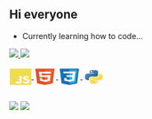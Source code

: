 ## Hi everyone
- Currently learning how to code...
<div>
  <a href="https://github.com/Alicelspires">
  <img height="180cm" src="https://github-readme-stats.vercel.app/api?username=Alicelspires&show_icons=true&bg_color=00000000&include_all_commits=true">
  <!--<img height="180cm" src="https://github-readme-stats.vercel.app/api?username=Alicelspires&show_icons=true&theme=blue_navy&include_all_commits=true">-->
  <img height="180cm" src="https://github-readme-stats.vercel.app/api/top-langs/?username=Alicelspires&layout=compact&langs_count16&bg_color=00000000">
</div>
<div style="display: inline_block"><br>
  <img align="center" alt="Alice-Js" height="30" width="40" src="https://raw.githubusercontent.com/devicons/devicon/master/icons/javascript/javascript-plain.svg">
  <img align="center" alt="Alice-HTML" height="30" width="40" src="https://raw.githubusercontent.com/devicons/devicon/master/icons/html5/html5-original.svg">
  <img align="center" alt="Alice-CSS" height="30" width="40" src="https://raw.githubusercontent.com/devicons/devicon/master/icons/css3/css3-original.svg">
  <img align="center" alt="Alice-Python" height="30" width="40" src="https://raw.githubusercontent.com/devicons/devicon/master/icons/python/python-original.svg">
</div>

##
<div>
  <a href = "mailto:alicelspires@gmail.com"><img src="https://img.shields.io/badge/-Gmail-%23333?style=for-the-badge&logo=gmail&logoColor=white" target="_blank"></a>
  <a href="https://www.linkedin.com/in/alice-silva-7596b92a3/" target="_blank"><img src="https://img.shields.io/badge/-LinkedIn-%230077B5?style=for-the-badge&logo=linkedin&logoColor=white" target="_blank"></a> 
</div>
